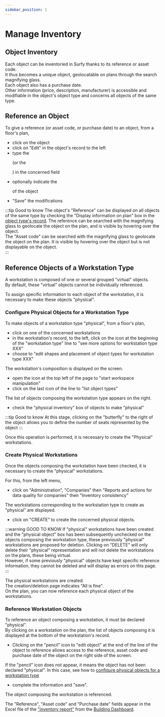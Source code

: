 ```yaml
---
sidebar_position: 1
---
```


# Manage Inventory

## Object Inventory

Each object can be inventoried in Surfy thanks to its reference or asset code.<br />
It thus becomes a unique object, geolocatable on plans through the search magnifying glass.<br />
Each object also has a purchase date.<br />
Other information (price, description, manufacturer) is accessible and modifiable in the object's object type and concerns all objects of the same type.

## Reference an Object

To give a reference (or asset code, or purchase date) to an object, from a floor's plan,

-   click on the object
-   click on "Edit" in the object's record to the left
-   type the <P code="item:reference" /> (or the <P code="item:code" />) in the concerned field
-   optionally indicate the <P code="item:purchaseDate" /> of the object
-   "Save" the modifications

:::tip Good to know
The object's "Reference" can be displayed on all objects of the same type by checking the "Display information on plan" box in the [object type's record](/docs/tutorials/objects/itemtype/types-d-objet-a-l-echelle/edit#modifier-les-informations-du-type-dobjet). The reference can be searched with the magnifying glass to geolocate the object on the plan, and is visible by hovering over the object.<br />
The "Asset code" can be searched with the magnifying glass to geolocate the object on the plan. It is visible by hovering over the object but is not displayable on the object.<br />
:::

## Reference Objects of a Workstation Type

A workstation is composed of one or several grouped "virtual" objects.<br />
By default, these "virtual" objects cannot be individually referenced.<br />

To assign specific information to each object of the workstation, it is necessary to make these objects "physical".

### Configure Physical Objects for a Workstation Type

To make objects of a workstation type "physical", from a floor's plan,

-   click on one of the concerned workstations
-   in the workstation's record, to the left, click on the icon at the beginning of the "workstation type" line to "see more options for workstation type XXX"
-   choose to "edit shapes and placement of object types for workstation type XXX"

The workstation's composition is displayed on the screen.

-   open the icon at the top left of the page to "start workspace manipulation"
-   click on the last icon of the line to "list object types"

The list of objects composing the workstation type appears on the right.

-   check the "physical inventory" box of objects to make "physical"

:::tip Good to know
At this stage, clicking on the "butterfly" to the right of the object allows you to define the number of seats represented by the object
:::

Once this operation is performed, it is necessary to create the "Physical" workstations.

### Create Physical Workstations

Once the objects composing the workstation have been checked, it is necessary to create the "physical" workstations.

For this, from the left menu,

-   click on "Administration", "Companies" then "Reports and actions for data quality for companies" then "Inventory consistency"

The workstations corresponding to the workstation type to create as "physical" are displayed.

-   click on "CREATE" to create the concerned physical objects.

:::warning GOOD TO KNOW
If "physical" workstations have been created and the "physical object" box has been subsequently unchecked on the objects composing the workstation type, these previously "physical" workstations are proposed for deletion. Clicking on "DELETE" will only delete their "physical" representation and will not delete the workstations on the plans, these being virtual.<br />
However, if some previously "physical" objects have kept specific reference information, they cannot be deleted and will display as errors on this page.
:::

The physical workstations are created.<br />
The creation/deletion page indicates "All is fine".<br />
On the plan, you can now reference each physical object of the workstations.

### Reference Workstation Objects

To reference an object composing a workstation, it must be declared "physical".<br />
By clicking on a workstation on the plan, the list of objects composing it is displayed at the bottom of the workstation's record.

-   Clicking on the "pencil" icon to "edit object" at the end of the line of the object to reference allows access to the reference, asset code and purchase date of the object on the right side of the screen.

If the "pencil" icon does not appear, it means the object has not been declared "physical". In this case, see how to [configure physical objects for a workstation type](/docs/tutorials/objects/inventory/#configurer-les-objets-physiques-pour-un-type-de-poste-de-travail)
-   complete the information and "save".

The object composing the workstation is referenced.

The "Reference", "Asset code" and "Purchase date" fields appear in the Excel file of the ["inventory report"](/docs/tutorials/BuildingData/Buildingdashboard/Buildingreporting#rapport-de-linventaire-du-bâtiment) from the [Building Dashboard](/docs/tutorials/BuildingData/Buildingdashboard/Buildingreporting).
